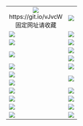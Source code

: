 <table>
  <tr></tr>
  <tr>
    <td align=center><img src="https://d2fiep7kifgmjq.cloudfront.net/Up/oGate.jpg" />
      <br>https://git.io/vJvcW<br>固定网址请收藏</td>
    <td align=center><img src="https://d2fiep7kifgmjq.cloudfront.net/Up/0WMEW.jpg" /></td>
  </tr>
  <tr>
    <td><a href="https://d2fiep7kifgmjq.cloudfront.net" target="_blank"><img src="https://d2fiep7kifgmjq.cloudfront.net/Up/0WMDT.jpg" /></a></td>
    <td><a href="https://d2fiep7kifgmjq.cloudfront.net/oNote.aspx" target="_blank"><img src="https://d2fiep7kifgmjq.cloudfront.net/Up/0WZTT.jpg" /></a></td>
  </tr>
  <tr>
    <td><a href="https://d2fiep7kifgmjq.cloudfront.net/onUP.aspx?name=https://d146mstxox9k4x.cloudfront.net/0" target="_blank"><img src="https://d2fiep7kifgmjq.cloudfront.net/Up/0DTW.jpg"/></a></td>
    <td><a href="https://d2fiep7kifgmjq.cloudfront.net/ogST.aspx" target="_blank"><img src="https://d2fiep7kifgmjq.cloudfront.net/Up/ST.jpg"/></a></td>
  </tr>
  <tr>
    <td rowspan=2><a href="https://d2fiep7kifgmjq.cloudfront.net/ogUP.aspx?name=WJ.mp4" target="_blank"><img src="https://d2fiep7kifgmjq.cloudfront.net/Up/WJ.jpg" /></a></td>
    <td><a href="https://d2fiep7kifgmjq.cloudfront.net/ogUP.aspx?name=DKC.mp4&count=13" target="_blank"><img src="https://d2fiep7kifgmjq.cloudfront.net/Up/DKC.jpg" /></a></td> 
  </tr>
  <tr>
    <td><a href="https://d2fiep7kifgmjq.cloudfront.net/ogUP.aspx?name=LRWS.mp4&count=6B:12,5A:10,5B:35,4A:14,4B:19,3A:10,3B:26,2A:16,2B:21,1A:23,1B:29" target="_blank"><img src="https://d2fiep7kifgmjq.cloudfront.net/Up/LRWS.jpg" /></a></td>
  </tr>
  <tr>
    <td><a href="https://d2fiep7kifgmjq.cloudfront.net/ogUP.aspx?name=WJZM.mp4&count=18" target="_blank"><img src="https://d2fiep7kifgmjq.cloudfront.net/Up/WJZM.jpg" /></a></td>
    <td><a href="https://d2fiep7kifgmjq.cloudfront.net/ogUP.aspx?name=XTFY.mp4&count=18" target="_blank"><img src="https://d2fiep7kifgmjq.cloudfront.net/Up/XTFY.jpg" /></a></td>
  </tr>
  <tr>
    <td><a href="https://d2fiep7kifgmjq.cloudfront.net/ogUP.aspx?name=JQR.mp4&count=2" target="_blank"><img src="https://d2fiep7kifgmjq.cloudfront.net/Up/JQR.jpg" /></a></td>   
    <td rowspan=2><a href="https://d2fiep7kifgmjq.cloudfront.net/ogUP.aspx?name=JP.mp4&count=9" target="_blank"><img src="https://d2fiep7kifgmjq.cloudfront.net/Up/JP.jpg" /></td>
  </tr>
  <tr>
    <td><a href="https://d2fiep7kifgmjq.cloudfront.net/ogUP.aspx?name=MTDWH.mp4&count=28" target="_blank"><img src="https://d2fiep7kifgmjq.cloudfront.net/Up/MTDWH.jpg" /></a></td>
  </tr>
  <tr>
    <td><a href="https://d2fiep7kifgmjq.cloudfront.net/ogUP.aspx?name=4SZG.mp4&count=05:11,04:20&current=05:11" target="_blank"><img src="https://d2fiep7kifgmjq.cloudfront.net/Up/4SZG0.jpg" /></a></td>
    <td><a href="https://d2fiep7kifgmjq.cloudfront.net/ogUP.aspx?name=4SDJ.mp4&count=05:28,04:52&current=05:28" target="_blank"><img src="https://d2fiep7kifgmjq.cloudfront.net/Up/4SDJ0.jpg" /></a></td>
  </tr>
  <tr>
    <td><a href="https://d2fiep7kifgmjq.cloudfront.net/ogUP.aspx?name=FG.zip" target="_blank"><img src="https://d2fiep7kifgmjq.cloudfront.net/Up/FG.jpg" /></a></td>
    <td><a href="https://d2fiep7kifgmjq.cloudfront.net/ogUP.aspx?name=FGA.apk" target="_blank"><img src="https://d2fiep7kifgmjq.cloudfront.net/Up/FGA.jpg" /></a></td>
  </tr>
  <tr>
    <td><a href="https://d2fiep7kifgmjq.cloudfront.net/ogUP.aspx?name=U.zip" target="_blank"><img src="https://d2fiep7kifgmjq.cloudfront.net/Up/U.jpg" /></a></td>
    <td><a href="https://d2fiep7kifgmjq.cloudfront.net/ogUP.aspx?name=UA.apk" target="_blank"><img src="https://d2fiep7kifgmjq.cloudfront.net/Up/UA.jpg" /></a></td>
  </tr>
  <tr>
    <td><a href="https://d2fiep7kifgmjq.cloudfront.net/ogUP.aspx?name=0iPPOTV.zip" target="_blank"><img src="https://d2fiep7kifgmjq.cloudfront.net/Up/0iPPOTV.jpg" /></a></td>
    <td><a href="https://d2fiep7kifgmjq.cloudfront.net/ogUP.aspx?name=0iNTD.apk" target="_blank"><img src="https://d2fiep7kifgmjq.cloudfront.net/Up/0iNTD.jpg" /></a></td>
  </tr>
</table>
